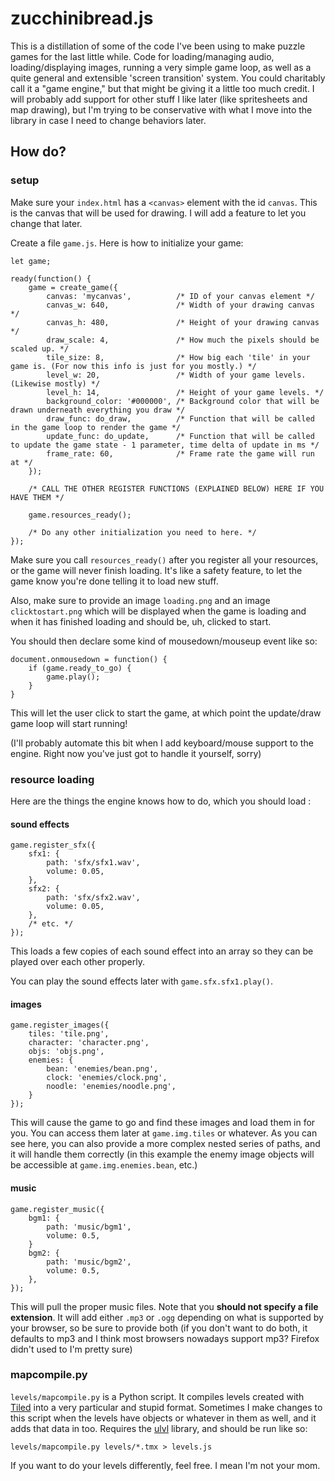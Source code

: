 # zucchinibread.js

This is a distillation of some of the code I've been using to make puzzle games for the last little while. Code for loading/managing audio, loading/displaying images, running a very simple game loop, as well as a quite general and extensible 'screen transition' system. You could charitably call it a "game engine," but that might be giving it a little too much credit. I will probably add support for other stuff I like later (like spritesheets and map drawing), but I'm trying to be conservative with what I move into the library in case I need to change behaviors later.

## How do?

### setup

Make sure your `index.html` has a `<canvas>` element with the id `canvas`. This is the canvas that will be used for drawing. I will add a feature to let you change that later.

Create a file `game.js`. Here is how to initialize your game:

```
let game;

ready(function() {
    game = create_game({
        canvas: 'mycanvas',          /* ID of your canvas element */
        canvas_w: 640,               /* Width of your drawing canvas */
        canvas_h: 480,               /* Height of your drawing canvas */
        draw_scale: 4,               /* How much the pixels should be scaled up. */
        tile_size: 8,                /* How big each 'tile' in your game is. (For now this info is just for you mostly.) */
        level_w: 20,                 /* Width of your game levels. (Likewise mostly) */
        level_h: 14,                 /* Height of your game levels. */
        background_color: '#000000', /* Background color that will be drawn underneath everything you draw */
        draw_func: do_draw,          /* Function that will be called in the game loop to render the game */
        update_func: do_update,      /* Function that will be called to update the game state - 1 parameter, time delta of update in ms */
        frame_rate: 60,              /* Frame rate the game will run at */
    });

    /* CALL THE OTHER REGISTER FUNCTIONS (EXPLAINED BELOW) HERE IF YOU HAVE THEM */

    game.resources_ready();

    /* Do any other initialization you need to here. */
});
```

Make sure you call `resources_ready()` after you register all your resources, or the game will never finish loading. It's like a safety feature, to let the game know you're done telling it to load new stuff.

Also, make sure to provide an image `loading.png` and an image `clicktostart.png` which will be displayed when the game is loading and when it has finished loading and should be, uh, clicked to start.

You should then declare some kind of mousedown/mouseup event like so:

```
document.onmousedown = function() {
    if (game.ready_to_go) {
        game.play();
    }
}
```

This will let the user click to start the game, at which point the update/draw game loop will start running!

(I'll probably automate this bit when I add keyboard/mouse support to the engine. Right now you've just got to handle it yourself, sorry)

### resource loading


Here are the things the engine knows how to do, which you should load :

#### sound effects

```
game.register_sfx({
    sfx1: {
        path: 'sfx/sfx1.wav',
        volume: 0.05,
    },
    sfx2: {
        path: 'sfx/sfx2.wav',
        volume: 0.05,
    },
    /* etc. */
});
```

This loads a few copies of each sound effect into an array so they can be played over each other properly.

You can play the sound effects later with `game.sfx.sfx1.play()`.

#### images

```
game.register_images({
    tiles: 'tile.png',
    character: 'character.png',
    objs: 'objs.png',
    enemies: {
        bean: 'enemies/bean.png',
        clock: 'enemies/clock.png',
        noodle: 'enemies/noodle.png',
    }
});
```

This will cause the game to go and find these images and load them in for you. You can access them later at `game.img.tiles` or whatever. As you can see here, you can also provide a more complex nested series of paths, and it will handle them correctly (in this example the enemy image objects will be accessible at `game.img.enemies.bean`, etc.)

#### music

```
game.register_music({
    bgm1: {
        path: 'music/bgm1',
        volume: 0.5,
    }
    bgm2: {
        path: 'music/bgm2',
        volume: 0.5,
    },
});
```

This will pull the proper music files. Note that you **should not specify a file extension**. It will add either `.mp3` or `.ogg` depending on what is supported by your browser, so be sure to provide both (if you don't want to do both, it defaults to mp3 and I think most browsers nowadays support mp3? Firefox didn't used to I'm pretty sure)

### mapcompile.py

`levels/mapcompile.py` is a Python script. It compiles levels created with [Tiled](https://mapeditor.org) into a very particular and stupid format. Sometimes I make changes to this script when the levels have objects or whatever in them as well, and it adds that data in too. Requires the [ulvl](https://ulvl.github.io/) library, and should be run like so:

```
levels/mapcompile.py levels/*.tmx > levels.js
```

If you want to do your levels differently, feel free. I mean I'm not your mom.
